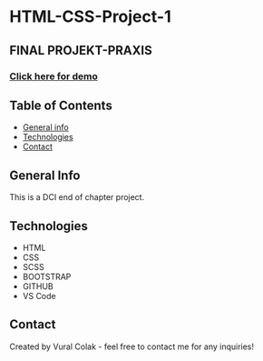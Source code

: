 # HTML-CSS-Project-1


## FINAL PROJEKT-PRAXIS

<a href="https://uzay-ve-bilim.netlify.app/index.html" target="_blank"><h3 align="left">Click here for demo</h3></a>

## Table of Contents

- [General info](#general-info)
- [Technologies](#technologies)
- [Contact](#contact)

## General Info

This is a DCI end of chapter project.

## Technologies

- HTML
- CSS
- SCSS
- BOOTSTRAP
- GITHUB
- VS Code

## Contact

Created by Vural Colak - feel free to contact me for any inquiries!